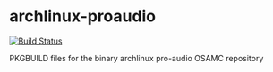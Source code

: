 # archlinux-proaudio
[![Build Status](https://ci.cbix.de/api/badges/osam-cologne/archlinux-proaudio/status.svg)](https://ci.cbix.de/osam-cologne/archlinux-proaudio)

PKGBUILD files for the binary archlinux pro-audio OSAMC repository
